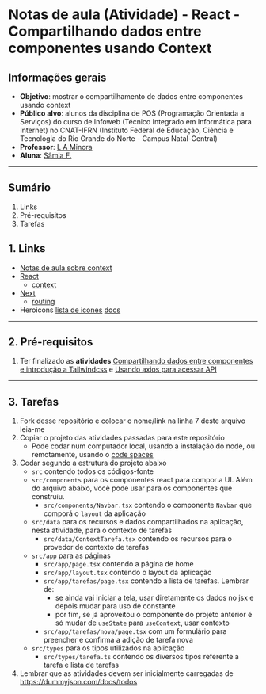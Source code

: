 # Notas de aula (Atividade) - React - Compartilhando dados entre componentes usando Context

## Informações gerais
- **Objetivo**: mostrar o compartilhamento de dados entre componentes usando context
- **Público alvo**: alunos da disciplina de POS (Programação Orientada a Serviços) do curso de Infoweb (Técnico Integrado em Informática para Internet) no CNAT-IFRN (Instituto Federal de Educação, Ciência e Tecnologia do Rio Grande do Norte - Campus Natal-Central)
- **Professor**: [L A Minora](https://github.com/leonardo-minora/)
- **Aluna**: [Sâmia F.](https://github.com/sakilfe/)

---
## Sumário

1. Links
2. Pré-requisitos
3. Tarefas

## 1. Links

- [Notas de aula sobre context](https://github.com/infoweb-pos/2025-pos-react-compartilhando-dados-entre-componentes-exemplo-context)
- [React](https://react.dev/learn)
  - [context](https://react.dev/learn/passing-data-deeply-with-context)
- [Next](https://nextjs.org/docs)
  - [routing](https://nextjs.org/docs/app/building-your-application/routing)
- Heroicons [lista de icones](https://heroicons.com/) [docs](https://github.com/tailwindlabs/heroicons)

---

## 2. Pré-requisitos

1. Ter finalizado as **atividades** [Compartilhando dados entre componentes e introdução a Tailwindcss](https://github.com/infoweb-pos/2025-pos-03-react-compartilhando-dados-entre-componentes) e [Usando axios para acessar API](https://github.com/infoweb-pos/2025-pos-04-react-api-requisicao-axios)

---

## 3. Tarefas

1. Fork desse repositório e colocar o nome/link na linha 7 deste arquivo leia-me
2. Copiar o projeto das atividades passadas para este repositório
   - Pode codar num computador local, usando a instalação do node, ou remotamente, usando o [code spaces](https://github.com/features/codespaces)
4. Codar segundo a estrutura do projeto abaixo
   - `src` contendo todos os códigos-fonte
   - `src/components` para os componentes react para compor a UI. Além do arquivo abaixo, você pode usar para os componentes que construiu.
     - `src/components/Navbar.tsx` contendo o componente `Navbar` que comporá o `layout` da aplicação
   - `src/data` para os recursos e dados compartilhados na aplicação, nesta atividade, para o contexto de tarefas
     - `src/data/ContextTarefa.tsx` contendo os recursos para o provedor de contexto de tarefas
   - `src/app` para as páginas
      - `src/app/page.tsx` contendo a página de home
      - `src/app/layout.tsx` contendo o layout da aplicação
      - `src/app/tarefas/page.tsx` contendo a lista de tarefas. Lembrar de:
        - se ainda vai iniciar a tela, usar diretamente os dados no jsx e depois mudar para uso de constante
        - por fim, se já aproveitou o componente do projeto anterior é só mudar de `useState` para `useContext`, usar contexto
      - `src/app/tarefas/nova/page.tsx` com um formulário para preencher e confirma a adição de tarefa nova
   - `src/types` para os tipos utilizados na aplicação
      - `src/types/tarefa.ts` contendo os diversos tipos referente a tarefa e lista de tarefas
5. Lembrar que as atividades devem ser inicialmente carregadas de https://dummyjson.com/docs/todos
